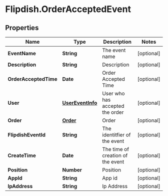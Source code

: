 # Flipdish.OrderAcceptedEvent

## Properties
Name | Type | Description | Notes
------------ | ------------- | ------------- | -------------
**EventName** | **String** | The event name | [optional] 
**Description** | **String** | Description | [optional] 
**OrderAcceptedTime** | **Date** | Order Accepted Time | [optional] 
**User** | [**UserEventInfo**](UserEventInfo.md) | User who has accepted the order | [optional] 
**Order** | [**Order**](Order.md) | Order | [optional] 
**FlipdishEventId** | **String** | The identitfier of the event | [optional] 
**CreateTime** | **Date** | The time of creation of the event | [optional] 
**Position** | **Number** | Position | [optional] 
**AppId** | **String** | App id | [optional] 
**IpAddress** | **String** | Ip Address | [optional] 


